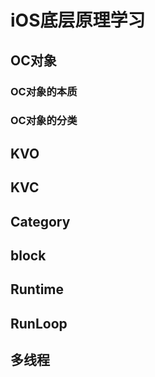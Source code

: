#  iOS底层原理学习

## OC对象
### OC对象的本质
### OC对象的分类

## KVO

## KVC

## Category

## block

## Runtime

## RunLoop

## 多线程

